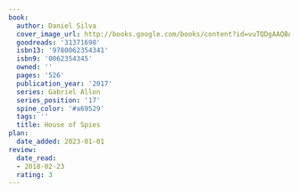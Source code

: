 ```yaml
---
book:
  author: Daniel Silva
  cover_image_url: http://books.google.com/books/content?id=vuTQDgAAQBAJ&printsec=frontcover&img=1&zoom=1&source=gbs_api
  goodreads: '31371698'
  isbn13: '9780062354341'
  isbn9: '0062354345'
  owned: ''
  pages: '526'
  publication_year: '2017'
  series: Gabriel Allon
  series_position: '17'
  spine_color: '#a69529'
  tags: ''
  title: House of Spies
plan:
  date_added: 2023-01-01
review:
  date_read:
  - 2018-02-23
  rating: 3
---
```

